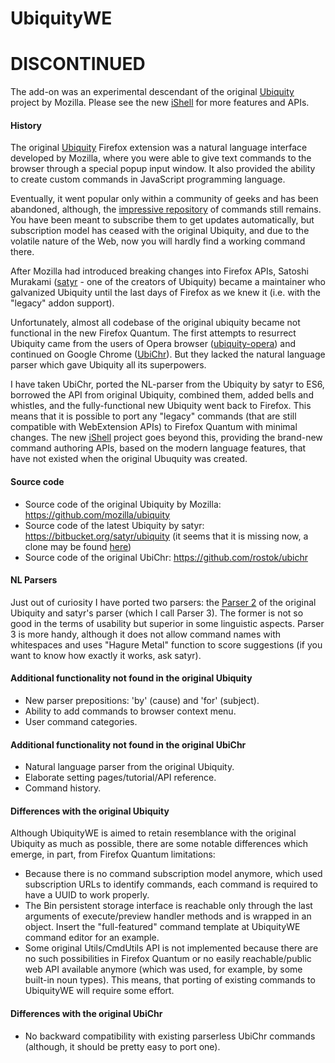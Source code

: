 # UbiquityWE

# DISCONTINUED 

The add-on was an experimental descendant of the original [Ubiquity](https://wiki.mozilla.org/Labs/Ubiquity)
project by Mozilla. Please see the new [iShell](https://gchristensen.github.io/ishell/) for more features and APIs.

#### History

The original [Ubiquity](https://wiki.mozilla.org/Labs/Ubiquity) Firefox extension was a natural language interface developed by Mozilla, 
where you were able to give text commands to the browser through a special popup input window.
It also provided the ability to create custom commands in JavaScript programming language.

Eventually, it went popular only within a community of
geeks and has been abandoned, although, the [impressive
repository](https://wiki.mozilla.org/Labs/Ubiquity/Commands_In_The_Wild) of commands still remains. 
You have been meant to subscribe them to get updates automatically, but subscription model has ceased
with the original Ubiquity, and due to the volatile nature of the Web, now you will hardly find a working command there.

After Mozilla had introduced breaking changes into Firefox APIs, Satoshi Murakami
([satyr](http://profile.hatena.ne.jp/murky-satyr/) - one of the creators of Ubiquity) became a maintainer who galvanized 
Ubiquity until the last days of Firefox as we knew it (i.e. with the "legacy" addon support).   

Unfortunately, almost all codebase of the original ubiquity became not functional in 
the new Firefox Quantum. The first attempts to resurrect Ubiquity came from the users 
of Opera browser ([ubiquity-opera](https://github.com/cosimo/ubiquity-opera))
 and continued on Google Chrome ([UbiChr](https://github.com/rostok/ubichr)).
But they lacked the natural language parser which gave Ubiquity all
its superpowers. 

I have taken UbiChr, ported the NL-parser from the Ubiquity by satyr to ES6, borrowed the API from original Ubiquity,
combined them, added bells and whistles, and the fully-functional new Ubiquity went back to Firefox. 
This means that it is possible to port any "legacy" commands (that are still compatible with WebExtension APIs) 
to Firefox Quantum with minimal changes. The new [iShell](https://gchristensen.github.io/ishell/) project goes beyond this, 
providing the brand-new command authoring APIs, based on the modern language features, that have not existed when the original
Ubuquity was created.

#### Source code

* Source code of the original Ubiquity by Mozilla: https://github.com/mozilla/ubiquity
* Source code of the latest Ubiquity by satyr: https://bitbucket.org/satyr/ubiquity 
  (it seems that it is missing now, a clone may be found [here](https://github.com/GChristensen/ubiquity))
* Source code of the original UbiChr: https://github.com/rostok/ubichr

#### NL Parsers

Just out of curiosity I have ported two parsers: the [Parser 2](https://wiki.mozilla.org/Labs/Ubiquity/Parser_2) 
of the original Ubiquity and satyr's parser (which I call Parser 3). The former is not so
good in the terms of usability but superior in some linguistic aspects. Parser 3 is more handy, 
although it does not allow command names with whitespaces and uses "Hagure Metal" function to score suggestions
(if you want to know how exactly it works, ask satyr).

 
#### Additional functionality not found in the original Ubiquity

* New parser prepositions: 'by' (cause) and 'for' (subject).
* Ability to add commands to browser context menu.
* User command categories.

#### Additional functionality not found in the original UbiChr

* Natural language parser from the original Ubiquity.
* Elaborate setting pages/tutorial/API reference.
* Command history.

#### Differences with the original Ubiquity

Although UbiquityWE is aimed to retain resemblance with the original Ubiquity as much as possible,
there are some notable differences which emerge, in part, from Firefox Quantum limitations:

* Because there is no command subscription model anymore, which used subscription URLs to identify commands, each command is required to
 have a UUID to work properly.
* The Bin persistent storage interface is reachable only through the last arguments of execute/preview handler methods and is wrapped in an object.
Insert the "full-featured" command template at UbiquityWE command editor for an example.
* Some original Utils/CmdUtils API is not implemented because there are no such possibilities
in Firefox Quantum or no easily reachable/public web API available anymore (which 
was used, for example, by some built-in noun types). 
This means, that porting of existing commands to UbiquityWE will require some effort.

#### Differences with the original UbiChr

* No backward compatibility with existing parserless UbiChr commands (although, it
should be pretty easy to port one).
